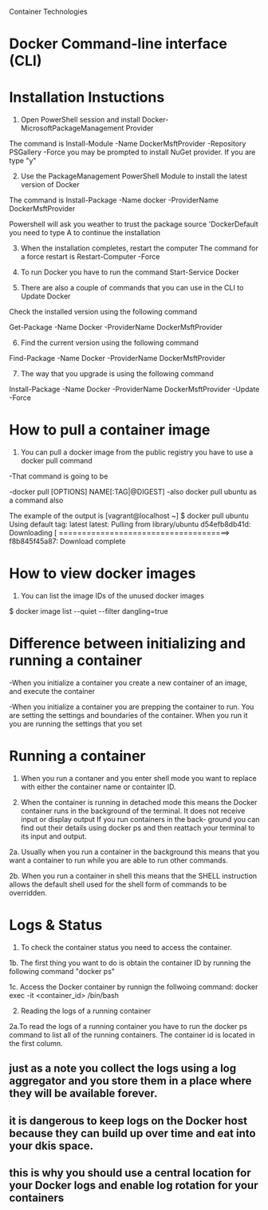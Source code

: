 Container Technologies

# Docker Command-line interface (CLI)


# Installation Instuctions

1. Open PowerShell session and install Docker-MicrosoftPackageManagement Provider

The command is Install-Module -Name DockerMsftProvider -Repository PSGallery -Force
you may be prompted to install NuGet provider. If you are type "y" 

2. Use the PackageManagement PowerShell Module to install the latest version of Docker 

The command is Install-Package -Name docker -ProviderName DockerMsftProvider

Powershell will ask you weather to trust the package source 'DockerDefault you need to type A to continue the installation

3. When the installation completes, restart the computer
The command for a force restart is Restart-Computer -Force

4. To run Docker you have to run the command 
Start-Service Docker 

5. There are also a couple of commands that you can use in the CLI to Update Docker


Check the installed version using the following command

Get-Package -Name Docker -ProviderName DockerMsftProvider


6. Find the current version using the following command

Find-Package -Name Docker -ProviderName DockerMsftProvider


7. The way that you upgrade is using the following command


Install-Package -Name Docker -ProviderName DockerMsftProvider -Update -Force






# How to pull a container image

1. You can pull a docker image from the public registry you have to use a docker pull command

-That command is going to be

-docker pull [OPTIONS] NAME[:TAG|@DIGEST]
-also docker pull ubuntu as a command also



The example of the output is
[vagrant@localhost ~] $ docker pull ubuntu
Using default tag: latest
latest: Pulling from library/ubuntu
d54efb8db41d: Downloading [ =====================================>
f8b845f45a87: Download complete



# How to view docker images

1. You can list the image IDs of the unused docker images

$ docker image list --quiet --filter dangling=true


# Difference between initializing and running a container

-When you initialize a container you create a new container of an image, and execute the container

-When you initialize a container you are prepping the container to run. You are setting the settings and boundaries of the container. When you run it you are running the settings that you set

# Running a container

1. When you run a contaner and you enter shell mode you want to replace <container-name> with either
the container name or containter ID.

2. When the container is running in detached mode this means the Docker container runs in the background of the terminal. It does not receive input or display output If you run containers in the back-
ground you can find out their details using docker ps and then reattach your terminal to its input and output.

2a. Usually when you run a container in the background this means that you want a container to run while you are able to run other commands.

2b. When you run a container in shell this means that the SHELL instruction allows the default shell used for the shell form of commands to be overridden.




# Logs & Status

1. To check the container status you need to access the container. 

1b. The first thing you want to do is obtain the container ID by running the following command "docker ps"

1c. Access the Docker container by runnign the follwoing command: docker exec -it <container_id>  /bin/bash

2. Reading the logs of a running container

2a.To read the logs of a running container you have to run the docker ps command to list all of the running containers. The container id is located in the first column.

## just as a note you collect the logs using a log aggregator and you store them in a place where they will be available forever.

## it is dangerous to keep logs on the Docker host because they can build up over time and eat into your dkis space.

## this is why you should use a central location for your Docker logs and enable log rotation for your containers 
